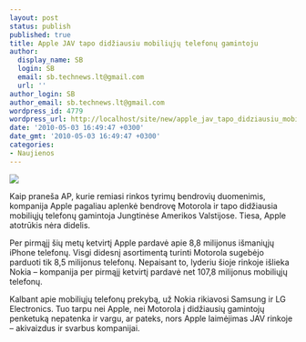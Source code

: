 ```yaml
---
layout: post
status: publish
published: true
title: Apple JAV tapo didžiausiu mobiliųjų telefonų gamintoju
author:
  display_name: SB
  login: SB
  email: sb.technews.lt@gmail.com
  url: ''
author_login: SB
author_email: sb.technews.lt@gmail.com
wordpress_id: 4779
wordpress_url: http://localhost/site/new/apple_jav_tapo_didziausiu_mobiliuju_telefonu_gamintoju/
date: '2010-05-03 16:49:47 +0300'
date_gmt: '2010-05-03 16:49:47 +0300'
categories:
- Naujienos
---
```

<div class="imgright"><img src="http://t0.gstatic.com/images?q=tbn:vffUrwpSGTl7MM:http://web.uvic.ca/~steph85/exs/ex1/media/apple_logo.jpg"  /></div>
<p>Kaip praneša AP, kurie remiasi rinkos tyrimų bendrovių duomenimis, kompanija Apple pagaliau aplenkė bendrovę Motorola ir tapo didžiausia mobiliųjų telefonų gamintoja Jungtinėse Amerikos Valstijose. Tiesa, Apple atotrūkis nėra didelis.</p>
<p>Per pirmąjį šių metų ketvirtį Apple pardavė apie 8,8 milijonus išmaniųjų iPhone telefonų. Visgi didesnį asortimentą turinti Motorola sugebėjo parduoti tik 8,5 milijonus telefonų. Nepaisant to, lyderiu šioje rinkoje išlieka Nokia – kompanija per pirmąjį ketvirtį pardavė net 107,8 milijonus mobiliųjų telefonų.</p>
<p>Kalbant apie mobiliųjų telefonų prekybą, už Nokia rikiavosi Samsung ir LG Electronics. Tuo tarpu nei Apple, nei Motorola į didžiausių gamintojų penketuką nepatenka ir vargu, ar pateks, nors Apple laimėjimas JAV rinkoje – akivaizdus ir svarbus kompanijai.<br /></p>

